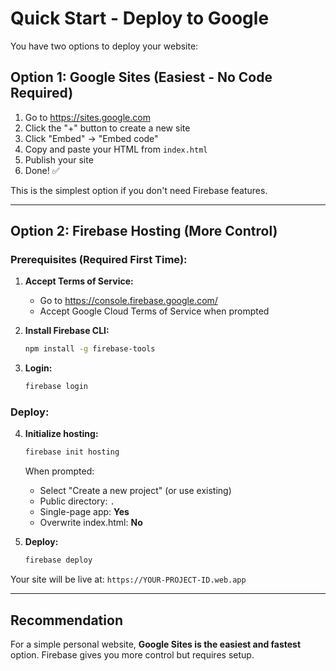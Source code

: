 # Quick Start - Deploy to Google

You have two options to deploy your website:

## Option 1: Google Sites (Easiest - No Code Required)

1. Go to https://sites.google.com
2. Click the "+" button to create a new site
3. Click "Embed" → "Embed code"
4. Copy and paste your HTML from `index.html`
5. Publish your site
6. Done! ✅

This is the simplest option if you don't need Firebase features.

---

## Option 2: Firebase Hosting (More Control)

### Prerequisites (Required First Time):

1. **Accept Terms of Service:**
   - Go to https://console.firebase.google.com/
   - Accept Google Cloud Terms of Service when prompted
   
2. **Install Firebase CLI:**
   ```bash
   npm install -g firebase-tools
   ```

3. **Login:**
   ```bash
   firebase login
   ```

### Deploy:

4. **Initialize hosting:**
   ```bash
   firebase init hosting
   ```
   
   When prompted:
   - Select "Create a new project" (or use existing)
   - Public directory: `.`
   - Single-page app: **Yes**
   - Overwrite index.html: **No**

5. **Deploy:**
   ```bash
   firebase deploy
   ```

Your site will be live at: `https://YOUR-PROJECT-ID.web.app`

---

## Recommendation

For a simple personal website, **Google Sites is the easiest and fastest** option. Firebase gives you more control but requires setup.

